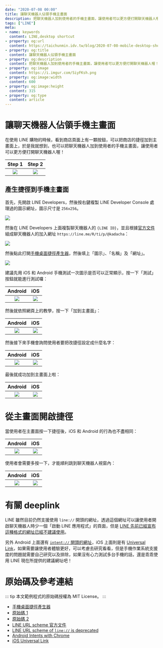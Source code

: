 ```yaml
---
date: "2020-07-08 00:00"
title: 讓聊天機器人佔領手機主畫面
description: 把聊天機器人加到使用者的手機主畫面，讓使用者可以更方便打開聊天機器人喔！
tags: ["LINE"]
meta:
- name: keywords
  content: LINE,desktop shortcut
- property: og:url
  content: https://taichunmin.idv.tw/blog/2020-07-08-mobile-desktop-shortcut.html
- property: og:title
  content: 讓聊天機器人佔領手機主畫面
- property: og:description
  content: 把聊天機器人加到使用者的手機主畫面，讓使用者可以更方便打開聊天機器人喔！
- property: og:image
  content: https://i.imgur.com/SiyFKsh.png
- property: og:image:width
  content: 600
- property: og:image:height
  content: 315
- property: og:type
  content: article
---
```


# 讓聊天機器人佔領手機主畫面

在使用 LINE 購物的時候，看到商店頁面上有一顆按鈕，可以把商店的捷徑加到主畫面上，於是我就想到，也可以把聊天機器人加到使用者的手機主畫面，讓使用者可以更方便打開聊天機器人喔！

| Step 1 | Step 2 |
| :-----: | :-: |
| ![](https://i.imgur.com/Io4B18E.jpg) | ![](https://i.imgur.com/e4Y4Lws.png) |

## 產生捷徑到手機主畫面

首先，先開啟 LINE Developers，然後按右鍵複製 LINE Developer Console 處理過的圖示網址，圖示尺寸是 `256x256`。

![](https://i.imgur.com/5dZom6w.png)

然後在 LINE Developers 上面複製聊天機器人的 `{LINE ID}`，並且根據[官方文件](https://developers.line.biz/en/docs/messaging-api/using-line-url-scheme/#sharing-line-official-account)組成聊天機器人的加入網址 `https://line.me/R/ti/p/@kadacha`：

![](https://i.imgur.com/3cLvGsn.png)

然後點此打開[手機桌面捷徑產生器](https://taichunmin.idv.tw/pug/mobile-desktop-shortcut.html)，然後填上「圖示」、「名稱」及「網址」。

![](https://i.imgur.com/jAnejBN.png)

建議先用 iOS 和 Android 手機測試一次圖示是否可以正常顯示，按一下「測試」按鈕就能進行測試囉：

| Android | iOS |
| :-----: | :-: |
| ![](https://i.imgur.com/yoXIiey.jpg) | ![](https://i.imgur.com/KlH1skO.png) |

然後就依照網頁上的教學，按一下「加到主畫面」：

| Android | iOS |
| :-----: | :-: |
| ![](https://i.imgur.com/gjPNqRe.jpg) | ![](https://i.imgur.com/bDHs40N.png) |

然後接下來手機會詢問使用者要把改捷徑設定成什麼名字：

| Android | iOS |
| :-----: | :-: |
| ![](https://i.imgur.com/Gy0wdxH.jpg) | ![](https://i.imgur.com/DGXgT67.png) |

最後就成功加到主畫面上啦：

| Android | iOS |
| :-----: | :-: |
| ![](https://i.imgur.com/crsBDJ8.jpg) | ![](https://i.imgur.com/KeyAjHw.png) |

# 從主畫面開啟捷徑

當使用者在主畫面按一下捷徑後，iOS 和 Android 的行為也不盡相同：

| Android | iOS |
| :-----: | :-: |
| ![](https://i.imgur.com/W0SzCOd.jpg) | ![](https://i.imgur.com/Aw2RQYm.png) |

使用者會需要多按一下，才能順利跳到聊天機器人視窗內：

| Android | iOS |
| :-----: | :-: |
| ![](https://i.imgur.com/PvmgSKk.jpg) | ![](https://i.imgur.com/60mF7h2.png) |

# 有關 deeplink

LINE 雖然目前仍然支援使用 `line://` 開頭的網址，透過這個網址可以讓使用者開啟聊天機器人時少一個「啟動 LINE 應用程式」的頁面，但是 [LINE 先前已經宣布這種格式的網址已經不建議使用](https://developers.line.biz/en/news/2020/03/25/line-url-scheme-deprecation/)。

另外 Android 上面還有 [`intent://` 開頭的網址](https://developer.chrome.com/multidevice/android/intents)，iOS 上面則是有 [Universal Link](https://developer.apple.com/ios/universal-links/)，如果需要讓使用者體驗更好，可以考慮去研究看看，但是手機作業系統支援度的問題就需要自己研究以及排除，如果沒有心力測試多台手機的話，還是乖乖使用 LINE 現在所提供的建議網址吧！

# 原始碼及參考連結

::: tip
本文範例程式的原始碼授權為 MIT License。
:::

* [手機桌面捷徑產生器](https://taichunmin.idv.tw/pug/mobile-desktop-shortcut.html)
* [原始碼 1](https://github.com/taichunmin/pug/blob/master/src/mobile-desktop-shortcut.pug)
* [原始碼 2](https://github.com/taichunmin/pug/blob/master/src/mobile-desktop-shortcut-redirect.pug)
* [LINE URL scheme 官方文件](https://developers.line.biz/en/docs/messaging-api/using-line-url-scheme/#sharing-line-official-account)
* [LINE URL scheme of `line://` is deprecated](https://developers.line.biz/en/news/2020/03/25/line-url-scheme-deprecation/)
* [Android Intents with Chrome](https://developer.chrome.com/multidevice/android/intents)
* [iOS Universal Link](https://developer.apple.com/ios/universal-links/)
